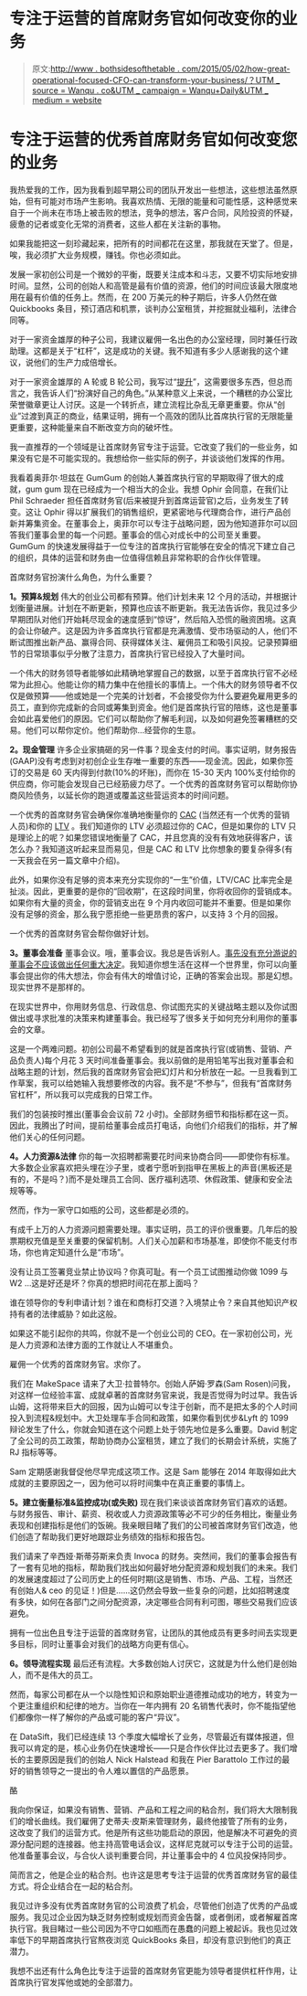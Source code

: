 # 专注于运营的首席财务官如何改变你的业务

> 原文:[http://www . bothsidesofthetable . com/2015/05/02/how-great-operational-focused-CFO-can-transform-your-business/？UTM _ source = Wanqu . co&UTM _ campaign = Wanqu+Daily&UTM _ medium = website](http://www.bothsidesofthetable.com/2015/05/02/how-great-operationally-focused-cfos-can-transform-your-business/?utm_source=wanqu.co&utm_campaign=Wanqu+Daily&utm_medium=website)

# 专注于运营的优秀首席财务官如何改变您的业务

我热爱我的工作，因为我看到超早期公司的团队开发出一些想法，这些想法虽然原始，但有可能对市场产生影响。我喜欢热情、无限的能量和可能性感，这种感觉来自于一个尚未在市场上被击败的想法，竞争的想法，客户合同，风险投资的怀疑，疲惫的记者或变化无常的消费者，这些人都在关注新的事物。

如果我能把这一刻珍藏起来，把所有的时间都花在这里，那我就在天堂了。但是，唉，我必须扩大业务规模，赚钱。你也必须如此。

发展一家初创公司是一个微妙的平衡，既要关注成本和斗志，又要不切实际地安排时间。显然，公司的创始人和高管是最有价值的资源，他们的时间应该最大限度地用在最有价值的任务上。然而，在 200 万美元的种子期后，许多人仍然在做 Quickbooks 条目，预订酒店和机票，谈判办公室租赁，并挖掘就业福利，法律合同等。

对于一家资金雄厚的种子公司，我建议雇佣一名出色的办公室经理，同时兼任行政助理。这都是关于“杠杆”，这是成功的关键。我不知道有多少人感谢我的这个建议，说他们的生产力成倍增长。

对于一家资金雄厚的 A 轮或 B 轮公司，我写过“[提升](http://www.bothsidesofthetable.com/2014/04/10/level-up/)”，这需要很多东西，但总而言之，我告诉人们“扮演好自己的角色。”从某种意义上来说，一个糟糕的办公室比荣誉徽章更让人讨厌。这是一个转折点，建立流程比杂乱无章更重要。你从“创业”过渡到真正的商业，结果证明，拥有一个高效的团队比首席执行官的无限能量更重要，这种能量来自不断改变方向的破坏性。

我一直推荐的一个领域是让首席财务官专注于运营。它改变了我们的一些业务，如果没有它是不可能实现的。我想给你一些实际的例子，并谈谈他们发挥的作用。

我看着奥菲尔·坦兹在 GumGum 的创始人兼首席执行官的早期取得了很大的成就，gum gum 现在已经成为一个相当大的企业。我想 Ophir 会同意，在我们让 Phil Schraeder 担任首席财务官(后来被提升到首席运营官)之后，业务发生了转变。这让 Ophir 得以扩展我们的销售组织，更紧密地与代理商合作，进行产品创新并筹集资金。在董事会上，奥菲尔可以专注于战略问题，因为他知道菲尔可以回答我们董事会里的每一个问题。董事会的信心对成长中的公司至关重要。GumGum 的快速发展得益于一位专注的首席执行官能够在安全的情况下建立自己的组织，具体的运营和财务由一位值得信赖且非常称职的合作伙伴管理。

首席财务官扮演什么角色，为什么重要？

**1。预算&规划**
伟大的创业公司都有预算。他们计划未来 12 个月的活动，并根据计划衡量进展。计划在不断更新，预算也应该不断更新。我无法告诉你，我见过多少早期团队对他们开始耗尽现金的速度感到“惊讶”，然后陷入恐慌的融资困境。这真的会让你破产。这是因为许多首席执行官都是充满激情、受市场驱动的人，他们不断试图推出新产品、赢得合同、获得媒体关注、雇佣员工和吸引风投。记录预算细节的日常琐事似乎分散了注意力，首席执行官已经投入了大量时间。

一个伟大的财务领导者能够如此精确地掌握自己的数据，以至于首席执行官不必经常为此担心。他能让你的精力集中在他擅长的事情上。一个伟大的财务领导者不仅仅是做预算——他或她是一个完美的计划者，不会接受你为什么要避免雇用更多的员工，直到你完成新的合同或筹集到资金。他们是首席执行官的陪练，这也是董事会如此喜爱他们的原因。它们可以帮助你了解毛利润，以及如何避免签署糟糕的交易。他们可以帮你定价。他们帮助你…经营你的生意。

**2。现金管理**
许多企业家搞砸的另一件事？现金支付的时间。事实证明，财务报告(GAAP)没有考虑到对初创企业生存唯一重要的东西——现金流。因此，如果你签订的交易是 60 天内得到付款(10%的坏账)，而你在 15-30 天内 100%支付给你的供应商，你可能会发现自己已经筋疲力尽了。一个优秀的首席财务官可以帮助你协商风险债务，以延长你的跑道或覆盖这些营运资本的时间问题。

一个优秀的首席财务官会确保你准确地衡量你的 [CAC](http://en.wikipedia.org/wiki/Customer_acquisition_cost) (当然还有一个优秀的营销人员)和你的 [LTV](http://en.wikipedia.org/wiki/Customer_lifetime_value) 。我们知道你的 LTV 必须超过你的 CAC，但是如果你的 LTV 只是理论上的呢？如果您错误地衡量了 CAC，并且您真的没有有效地获得客户，该怎么办？我知道这听起来显而易见，但是 CAC 和 LTV 比你想象的要复杂得多(有一天我会在另一篇文章中介绍)。

此外，如果你没有足够的资本来充分实现你的“一生”价值，LTV/CAC 比率完全是扯淡。因此，更重要的是你的“回收期”，在这段时间里，你将收回你的营销成本。如果你有大量的资金，你的营销支出在 9 个月内收回可能并不重要。但是如果你没有足够的资金，那么我宁愿拒绝一些更昂贵的客户，以支持 3 个月的回报。

一个优秀的首席财务官会帮你做好计划。

**3。董事会准备**
董事会议。哦，董事会议。我总是告诉别人。[事先没有充分游说的董事会不应该做出任何重大决定](http://www.bothsidesofthetable.com/2014/03/19/why-you-shouldnt-decide-anything-important-at-your-board-meeting/)。我知道你想生活在这样一个世界里，你可以向董事会提出你的伟大想法，你会有伟大的增值讨论，正确的答案会出现。那是幻想。现实世界不是那样的。

在现实世界中，你用财务信息、行政信息、你试图充实的关键战略主题以及你试图做出或寻求批准的决策来构建董事会。我已经写了很多关于如何充分利用你的董事会的文章。

这是一个两难问题。初创公司最不希望看到的就是首席执行官(或销售、营销、产品负责人)每个月花 3 天时间准备董事会。我以前做的是用铅笔写出我对董事会和战略主题的计划，然后我的首席财务官会把幻灯片和分析放在一起。一旦我看到工作草案，我可以给她输入我想要修改的内容。我不是“不参与”，但我有“首席财务官杠杆”，所以我可以完成我的日常工作。

我们的包装按时推出(董事会会议前 72 小时)。全部财务细节和指标都在这一页。因此，我腾出了时间，提前给董事会成员打电话，向他们介绍我们的指标，并了解他们关心的任何问题。

**4。人力资源&法律**
你的每一次招聘都需要花时间来协商合同——即使你有标准。大多数企业家喜欢把头埋在沙子里，或者宁愿听到指甲在黑板上的声音(黑板还是有的，不是吗？)而不是处理员工合同、医疗福利选项、休假政策、健康和安全法规等等。

然而，作为一家守口如瓶的公司，这些都是必须的。

有成千上万的人力资源问题需要处理。事实证明，员工的评价很重要。几年后的股票期权充值是至关重要的保留机制。人们关心加薪和市场基准，即使你不能支付市场，你也肯定知道什么是“市场”。

没有让员工签署竞业禁止协议吗？你真可耻。有一个员工试图推动你做 1099 与 W2 …这是好还是坏？你真的想把时间花在那上面吗？

谁在领导你的专利申请计划？谁在和商标打交道？入境禁止令？来自其他知识产权持有者的法律威胁？如此这般。

如果这不能引起你的共鸣，你就不是一个创业公司的 CEO。在一家初创公司，光是人力资源和法律方面的工作就让人不堪重负。

雇佣一个优秀的首席财务官。求你了。

我们在 MakeSpace 请来了大卫·拉普特尔。创始人萨姆·罗森(Sam Rosen)问我，对这样一位经验丰富、成就卓著的首席财务官来说，我是否觉得为时过早。我告诉山姆，这将带来巨大的回报，因为山姆可以专注于创新，而不是把太多的个人时间投入到流程&规划中。大卫处理车手合同和政策，如果你看到优步&Lyft 的 1099 辩论发生了什么，你就会知道在这个问题上处于领先地位是多么重要。David 制定了全公司的员工政策，帮助协商办公室租赁，建立了我们的长期会计系统，实施了 RJ 指标等等。

Sam 定期感谢我督促他尽早完成这项工作。这是 Sam 能够在 2014 年取得如此大成就的主要原因之一，因为他可以将时间集中在真正重要的事情上。

**5。建立衡量标准&监控成功(或失败)**
现在我们来谈谈首席财务官们喜欢的话题。与财务报告、审计、薪资、税收或人力资源政策等必不可少的任务相比，衡量业务表现和创建指标是他们的饭碗。我亲眼目睹了我们的公司被首席财务官们改造，他们创造了帮助我们更好地跟踪业务绩效的指标和报告包。

我们请来了辛西娅·斯蒂芬斯来负责 Invoca 的财务。突然间，我们的董事会报告有了一套有见地的指标，帮助我们找出如何最好地分配资源和规划我们的未来。我们的发展速度超过了公司历史上的任何时期(这是销售、市场、产品、工程，当然还有创始人& ceo 的见证！)但是……这仍然会导致一些复杂的问题，比如招聘速度有多快，如何在各部门之间分配资源，决定哪些合同有利可图，哪些交易我们应该避免。

拥有一位出色且专注于运营的首席财务官，让团队的其他成员有更多时间去实现更多目标，同时让董事会对我们的战略方向更有信心。

**6。领导流程实现**
最后还有流程。大多数创始人讨厌它，这就是为什么他们是创始人，而不是伟大的员工。

然而，每家公司都在从一个以隐性知识和原始职业道德推动成功的地方，转变为一个更注重组织和纪律的地方。当你在一年内拥有 20 名销售代表时，你不能指望他们都像你一样了解你的产品或可能的客户“异议”。

在 DataSift，我们已经连续 13 个季度大幅增长了业务，尽管最近有媒体报道，但我可以肯定的是，核心业务仍在快速增长——只是合作伙伴比过去更多了。我们增长的主要原因是我们的创始人 Nick Halstead 和我在 Pier Barattolo 工作过的最好的销售领导之一提出的令人难以置信的产品愿景。

酪

我向你保证，如果没有销售、营销、产品和工程之间的粘合剂，我们将大大限制我们的增长曲线。我们雇佣了史蒂夫·皮斯来管理财务，最终他接管了所有的业务，这改变了我们的运营方式。他是所有这些功能启动的原因，他是解决不可避免的资源分配问题的连接器。他主持高管电话会议，这样尼克就可以专注于公司的运营。他准备董事会议，与合伙人谈判重要合同，并让董事会中的 4 位风投保持同步。

简而言之，他是企业的粘合剂。也许这是思考专注于运营的优秀首席财务官的最佳方式。将企业结合在一起的粘合剂。

我见过许多没有优秀首席财务官的公司浪费了机会，尽管他们创造了优秀的产品或服务。我见过企业因为缺乏财务控制或规划而资金告罄，或者倒闭，或者解雇首席执行官。我目睹过一些公司因为不守口如瓶而在愚蠢的问题上被起诉。我也见过效率低下的早期首席执行官熬夜浏览 QuickBooks 条目，却没有意识到他们的真正潜力。

我想不出还有什么角色比专注于运营的首席财务官更能为领导者提供杠杆作用，让首席执行官发挥他或她的全部潜力。